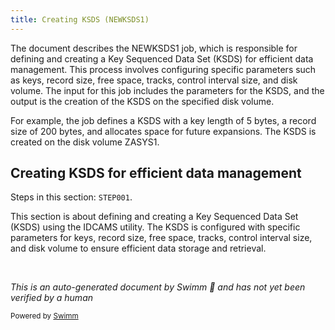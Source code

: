 ```yaml
---
title: Creating KSDS (NEWKSDS1)
---
```

The document describes the NEWKSDS1 job, which is responsible for defining and creating a Key Sequenced Data Set (KSDS) for efficient data management. This process involves configuring specific parameters such as keys, record size, free space, tracks, control interval size, and disk volume. The input for this job includes the parameters for the KSDS, and the output is the creation of the KSDS on the specified disk volume.

For example, the job defines a KSDS with a key length of 5 bytes, a record size of 200 bytes, and allocates space for future expansions. The KSDS is created on the disk volume ZASYS1.

## Creating KSDS for efficient data management

Steps in this section: `STEP001`.

This section is about defining and creating a Key Sequenced Data Set (KSDS) using the IDCAMS utility. The KSDS is configured with specific parameters for keys, record size, free space, tracks, control interval size, and disk volume to ensure efficient data storage and retrieval.

&nbsp;

*This is an auto-generated document by Swimm 🌊 and has not yet been verified by a human*

<SwmMeta version="3.0.0" repo-id="Z2l0aHViJTNBJTNBbWFpbmZyYW1lJTNBJTNBU3dpbW0tRGVtbw==" repo-name="mainframe"><sup>Powered by [Swimm](/)</sup></SwmMeta>
